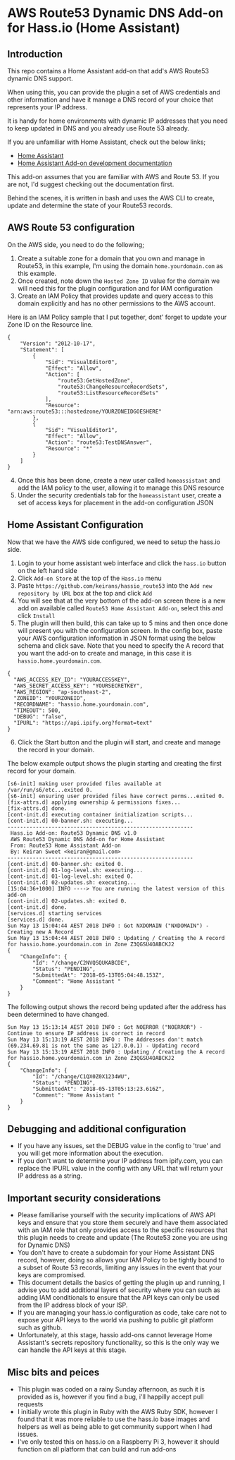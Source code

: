 # AWS Route53 Dynamic DNS Add-on for Hass.io (Home Assistant)

## Introduction

This repo contains a Home Assistant add-on that add's AWS Route53 dynamic DNS support.

When using this, you can provide the plugin a set of AWS credentials and other information and have it manage a DNS record of your choice that represents your IP address.

It is handy for home environments with dynamic IP addresses that you need to keep updated in DNS and you already use Route 53 already.

If you are unfamiliar with Home Assistant, check out the below links;
-  [Home Assistant](https://home-assistant.io/hassio)
-  [Home Assistant Add-on development documentation](https://developers.home-assistant.io/docs/en/hassio_addon_index.html)

This add-on assumes that you are familiar with AWS and Route 53. If you are not, I'd suggest checking out the documentation first.

Behind the scenes, it is written in bash and uses the AWS CLI to create, update and determine the state of your Route53 records.

## AWS Route 53 configuration
On the AWS side, you need to do the following;
1. Create a suitable zone for a domain that you own and manage in Route53, in this example, I'm using the domain ```home.yourdomain.com``` as this example.
2. Once created, note down the ```Hosted Zone ID``` value for the domain we will need this for the plugin configuration and for IAM configuration
3. Create an IAM Policy that provides update and query access to this domain explicitly and has no other permissions to the AWS account.

Here is an IAM Policy sample that I put together, dont' forget to update your Zone ID on the Resource line.

```
{
    "Version": "2012-10-17",
    "Statement": [
        {
            "Sid": "VisualEditor0",
            "Effect": "Allow",
            "Action": [
                "route53:GetHostedZone",
                "route53:ChangeResourceRecordSets",
                "route53:ListResourceRecordSets"
            ],
            "Resource": "arn:aws:route53:::hostedzone/YOURZONEIDGOESHERE"
        },
        {
            "Sid": "VisualEditor1",
            "Effect": "Allow",
            "Action": "route53:TestDNSAnswer",
            "Resource": "*"
        }
    ]
}
```

4. Once this has been done, create a new user called ```homeassistant``` and add the IAM policy to the user, allowing it to manage this DNS resource
5. Under the security credentials tab for the ```homeassistant``` user, create a set of access keys for placement in the add-on configuration JSON

## Home Assistant Configuration
Now that we have the AWS side configured, we need to setup the hass.io side.

1. Login to your home assistant web interface and click the ```hass.io``` button on the left hand side
2. Click ```Add-on Store``` at the top of the ```Hass.io``` menu
3. Paste ```https://github.com/keirans/hassio_route53``` into the  ```Add new repository by URL``` box at the top and click ```Add```
4. You will see that at the very bottom of the add-on screen there is a new add on available called ```Route53 Home Assistant Add-on```, select this and click ```Install```
5. The plugin will then build, this can take up to 5 mins and then once done will present you with the configuration screen. In the config box, paste your AWS configuration information in JSON format using the below schema and click save. Note that you need to specify the A record that you want the add-on to create and manage, in this case it is ```hassio.home.yourdomain.com```.

```
{
  "AWS_ACCESS_KEY_ID": "YOURACCESSKEY",
  "AWS_SECRET_ACCESS_KEY": "YOURSECRETKEY",
  "AWS_REGION": "ap-southeast-2",
  "ZONEID": "YOURZONEID",
  "RECORDNAME": "hassio.home.yourdomain.com",
  "TIMEOUT": 500,
  "DEBUG": "false",
  "IPURL": "https://api.ipify.org?format=text"
}
```
6. Click the Start button and the plugin will start, and create and manage the record in your domain.


The below example output shows the plugin starting and creating the first record for your domain.

```
[s6-init] making user provided files available at /var/run/s6/etc...exited 0.
[s6-init] ensuring user provided files have correct perms...exited 0.
[fix-attrs.d] applying ownership & permissions fixes...
[fix-attrs.d] done.
[cont-init.d] executing container initialization scripts...
[cont-init.d] 00-banner.sh: executing... 
-----------------------------------------------------------
 Hass.io Add-on: Route53 Dynamic DNS v1.0
 AWS Route53 Dynamic DNS Add-on for Home Assistant
 From: Route53 Home Assistant Add-on
 By: Keiran Sweet <keiran@gmail.com>
-----------------------------------------------------------
[cont-init.d] 00-banner.sh: exited 0.
[cont-init.d] 01-log-level.sh: executing... 
[cont-init.d] 01-log-level.sh: exited 0.
[cont-init.d] 02-updates.sh: executing... 
[15:04:36+1000] INFO ----> You are running the latest version of this add-on
[cont-init.d] 02-updates.sh: exited 0.
[cont-init.d] done.
[services.d] starting services
[services.d] done.
Sun May 13 15:04:44 AEST 2018 INFO : Got NXDOMAIN ("NXDOMAIN") - Creating new A Record
Sun May 13 15:04:44 AEST 2018 INFO : Updating / Creating the A record for hassio.home.yourdomain.com in Zone Z3QGSU4OABCKJ2
{
    "ChangeInfo": {
        "Id": "/change/C2NVQSQUKABCDE",
        "Status": "PENDING",
        "SubmittedAt": "2018-05-13T05:04:48.153Z",
        "Comment": "Home Assistant "
    }
}

```

The following output shows the record being updated after the address has been determined to have changed.

```
Sun May 13 15:13:14 AEST 2018 INFO : Got NOERROR ("NOERROR") - Continue to ensure IP address is correct in record
Sun May 13 15:13:19 AEST 2018 INFO : The Addresses don't match (69.234.69.81 is not the same as 127.0.0.1) - Updating record
Sun May 13 15:13:19 AEST 2018 INFO : Updating / Creating the A record for hassio.home.yourdomain.com in Zone Z3QGSU4OABCKJ2
{
    "ChangeInfo": {
        "Id": "/change/C1QX0Z0X1234WU",
        "Status": "PENDING",
        "SubmittedAt": "2018-05-13T05:13:23.616Z",
        "Comment": "Home Assistant "
    }
}
```



## Debugging and additional configuration
- If you have any issues, set the DEBUG value in the config to 'true' and you will get more information about the execution.
- If you don't want to determine your IP address from ipify.com, you can replace the IPURL value in the config with any URL that will return your IP address as a string.


## Important security considerations
- Please familiarise yourself with the security implications of AWS API keys and ensure that you store them securely and have them associated with an IAM role that only provides access to the specific resources that this plugin needs to create and update (The Route53 zone you are using for Dynamic DNS)
- You don't have to create a subdomain for your Home Assistant DNS record, however, doing so allows your IAM Policy to be tightly bound to a subset of Route 53 records, limiting any issues in the event that your keys are compromised.
- This document details the basics of getting the plugin up and running, I advise you to add additional layers of security where you can such as adding IAM conditionals to ensure that the API keys can only be used from the IP address block of your ISP.
- If you are managing your hass.io configuration as code, take care not to expose your API keys to the world via pushing to public git platform such as github.
- Unfortunately, at this stage, hassio add-ons cannot leverage Home Assistant's secrets repository functionality, so this is the only way we can handle the API keys at this stage.

## Misc bits and peices
- This plugin was coded on a rainy Sunday afternoon, as such it is provided as is, however if you find a bug, i'll happilly accept pull requests
- I initially wrote this plugin in Ruby with the AWS Ruby SDK, however I found that it was more reliable to use the hass.io base images and helpers as well as being able to get community support when I had issues.
- I've only tested this on hass.io on a Raspberry Pi 3, however it should function on all platform that can build and run add-ons
